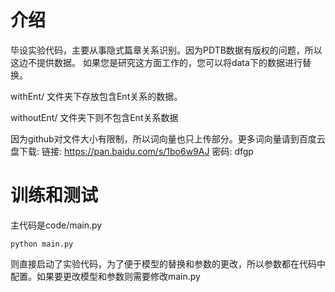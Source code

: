 # 介绍
毕设实验代码，主要从事隐式篇章关系识别。因为PDTB数据有版权的问题，所以这边不提供数据。 如果您是研究这方面工作的，您可以将data下的数据进行替换。

withEnt/ 文件夹下存放包含Ent关系的数据。

withoutEnt/ 文件夹下则不包含Ent关系数据


因为github对文件大小有限制，所以词向量也只上传部分。更多词向量请到百度云盘下载:
链接: https://pan.baidu.com/s/1bo6w9AJ 密码: dfgp

# 训练和测试
主代码是code/main.py 
```
python main.py
```
则直接启动了实验代码，为了便于模型的替换和参数的更改，所以参数都在代码中配置。如果要更改模型和参数则需要修改main.py
